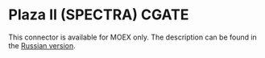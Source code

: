 # Plaza II (SPECTRA) CGATE

This connector is available for MOEX only. The description can be found in the [Russian version](https://doc.stocksharp.ru/topics/api/connectors/russia/plaza.html).
